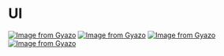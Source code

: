 # UI
[![Image from Gyazo](https://i.gyazo.com/157e29ae706221d4ad18269e8ee3ff0f.png)](https://gyazo.com/157e29ae706221d4ad18269e8ee3ff0f)
[![Image from Gyazo](https://i.gyazo.com/3619b7237d5d8576bc7c9f73fab67cea.png)](https://gyazo.com/3619b7237d5d8576bc7c9f73fab67cea)
[![Image from Gyazo](https://i.gyazo.com/ac4fe9c76c9590565994a50a2bde9858.png)](https://gyazo.com/ac4fe9c76c9590565994a50a2bde9858)
[![Image from Gyazo](https://i.gyazo.com/905816629a069aa9c01c8a26b3d27c3a.png)](https://gyazo.com/905816629a069aa9c01c8a26b3d27c3a)
